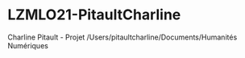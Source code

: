# LZMLO21-PitaultCharline
Charline Pitault - Projet
/Users/pitaultcharline/Documents/Humanités Numériques
